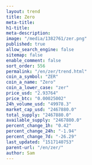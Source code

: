 ```yaml
---
layout: trend
title: Zero
meta-title: 
h1-title: 
meta-description: 
image: "/media/1382761/zer.png"
published: true
allow_search_engine: false
sitemap: false
enable_comment: false
sort_order: 556
permalink: "/en/zer/trend.html"
coin_a_symbol: "ZER"
coin_a_name: "Zero"
coin_a_lower_case: "zer"
price_usd: "2.93764"
price_btc: "0.00025002"
24h_volume_usd: "49978.3"
market_cap_usd: "2467880.0"
total_supply: "2467880.0"
available_supply: "2467880.0"
percent_change_1h: "0.42"
percent_change_24h: "-1.94"
percent_change_7d: "-26.29"
last_updated: "1517140753"
parent-url: "/en/zer/"
author: Sam
---
```


